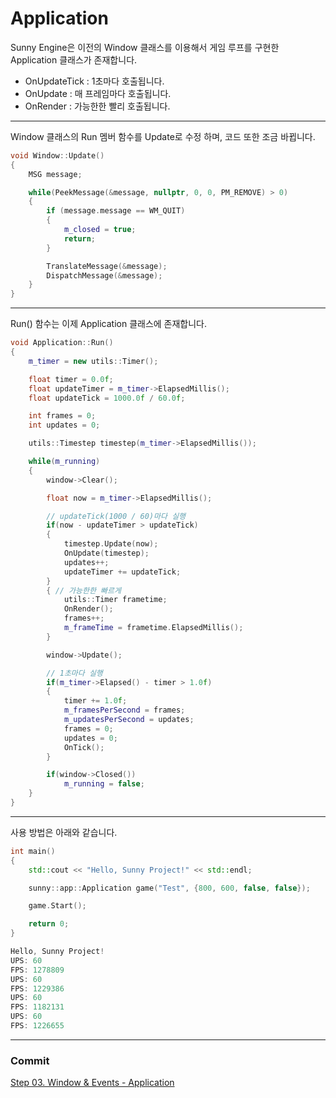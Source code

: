 # Application

Sunny Engine은 이전의 Window 클래스를 이용해서 게임 루프를 구현한 Application 클래스가 존재합니다.
- OnUpdateTick : 1초마다 호출됩니다.
- OnUpdate : 매 프레임마다 호출됩니다.
- OnRender : 가능한한 빨리 호출됩니다.

---

Window 클래스의 Run 멤버 함수를 Update로 수정 하며, 코드 또한 조금 바뀝니다.

```cpp
void Window::Update()
{
    MSG message;

    while(PeekMessage(&message, nullptr, 0, 0, PM_REMOVE) > 0)
    {
        if (message.message == WM_QUIT)
        {
            m_closed = true;
            return;
        }

        TranslateMessage(&message);
        DispatchMessage(&message);
    }
}
```

---

Run() 함수는 이제 Application 클래스에 존재합니다.

```cpp
void Application::Run()
{
    m_timer = new utils::Timer();

    float timer = 0.0f;
    float updateTimer = m_timer->ElapsedMillis();
    float updateTick = 1000.0f / 60.0f;

    int frames = 0;
    int updates = 0;

    utils::Timestep timestep(m_timer->ElapsedMillis());

    while(m_running)
    {
        window->Clear();

        float now = m_timer->ElapsedMillis();

        // updateTick(1000 / 60)마다 실행
        if(now - updateTimer > updateTick)
        {
            timestep.Update(now);
            OnUpdate(timestep);
            updates++;
            updateTimer += updateTick;
        }
        { // 가능한한 빠르게
            utils::Timer frametime;
            OnRender();
            frames++;
            m_frameTime = frametime.ElapsedMillis();
        }

        window->Update();

        // 1초마다 실행
        if(m_timer->Elapsed() - timer > 1.0f)
        {
            timer += 1.0f;
            m_framesPerSecond = frames;
            m_updatesPerSecond = updates;
            frames = 0;
            updates = 0;
            OnTick();
        }

        if(window->Closed())
            m_running = false;
    }
}
```

---

사용 방법은 아래와 같습니다.

```cpp
int main()
{
    std::cout << "Hello, Sunny Project!" << std::endl;

    sunny::app::Application game("Test", {800, 600, false, false});

    game.Start();

    return 0;
}

Hello, Sunny Project!
UPS: 60
FPS: 1278809
UPS: 60
FPS: 1229386
UPS: 60
FPS: 1182131
UPS: 60
FPS: 1226655
```

---

### Commit
[Step 03. Window & Events - Application](https://github.com/adunStudio/Sunny/commit/9a2898f95f2b4437b1a2ef92bfe6e06fd4016f68)
